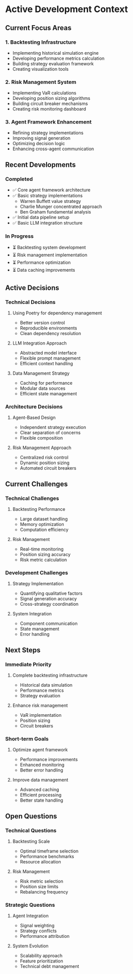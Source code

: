 # Active Development Context

## Current Focus Areas

### 1. Backtesting Infrastructure
- Implementing historical simulation engine
- Developing performance metrics calculation
- Building strategy evaluation framework
- Creating visualization tools

### 2. Risk Management System
- Implementing VaR calculations
- Developing position sizing algorithms
- Building circuit breaker mechanisms
- Creating risk monitoring dashboard

### 3. Agent Framework Enhancement
- Refining strategy implementations
- Improving signal generation
- Optimizing decision logic
- Enhancing cross-agent communication

## Recent Developments

### Completed
- ✅ Core agent framework architecture
- ✅ Basic strategy implementations
  - Warren Buffett value strategy
  - Charlie Munger concentrated approach
  - Ben Graham fundamental analysis
- ✅ Initial data pipeline setup
- ✅ Basic LLM integration structure

### In Progress
- ⏳ Backtesting system development
- ⏳ Risk management implementation
- ⏳ Performance optimization
- ⏳ Data caching improvements

## Active Decisions

### Technical Decisions
1. Using Poetry for dependency management
   - Better version control
   - Reproducible environments
   - Clean dependency resolution

2. LLM Integration Approach
   - Abstracted model interface
   - Flexible prompt management
   - Efficient context handling

3. Data Management Strategy
   - Caching for performance
   - Modular data sources
   - Efficient state management

### Architecture Decisions
1. Agent-Based Design
   - Independent strategy execution
   - Clear separation of concerns
   - Flexible composition

2. Risk Management Approach
   - Centralized risk control
   - Dynamic position sizing
   - Automated circuit breakers

## Current Challenges

### Technical Challenges
1. Backtesting Performance
   - Large dataset handling
   - Memory optimization
   - Computation efficiency

2. Risk Management
   - Real-time monitoring
   - Position sizing accuracy
   - Risk metric calculation

### Development Challenges
1. Strategy Implementation
   - Quantifying qualitative factors
   - Signal generation accuracy
   - Cross-strategy coordination

2. System Integration
   - Component communication
   - State management
   - Error handling

## Next Steps

### Immediate Priority
1. Complete backtesting infrastructure
   - Historical data simulation
   - Performance metrics
   - Strategy evaluation

2. Enhance risk management
   - VaR implementation
   - Position sizing
   - Circuit breakers

### Short-term Goals
1. Optimize agent framework
   - Performance improvements
   - Enhanced monitoring
   - Better error handling

2. Improve data management
   - Advanced caching
   - Efficient processing
   - Better state handling

## Open Questions

### Technical Questions
1. Backtesting Scale
   - Optimal timeframe selection
   - Performance benchmarks
   - Resource allocation

2. Risk Management
   - Risk metric selection
   - Position size limits
   - Rebalancing frequency

### Strategic Questions
1. Agent Integration
   - Signal weighting
   - Strategy conflicts
   - Performance attribution

2. System Evolution
   - Scalability approach
   - Feature prioritization
   - Technical debt management
